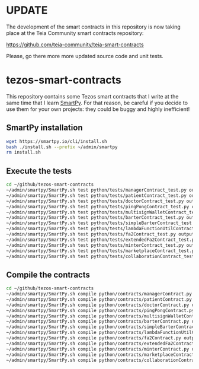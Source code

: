 # UPDATE

The development of the smart contracts in this repository is now taking place at the Teia Community smart contracts repository:

https://github.com/teia-community/teia-smart-contracts

Please, go there more more updated source code and unit tests.


# tezos-smart-contracts

This repository contains some Tezos smart contracts that I write at the same
time that I learn [SmartPy](https://smartpy.io). For that reason, be careful if
you decide to use them for your own projects: they could be buggy and highly
inefficient!

## SmartPy installation

```bash
wget https://smartpy.io/cli/install.sh
bash ./install.sh --prefix ~/admin/smartpy
rm install.sh
```

## Execute the tests

```bash
cd ~/github/tezos-smart-contracts
~/admin/smartpy/SmartPy.sh test python/tests/managerContract_test.py output/tests/managerContract --html --purge
~/admin/smartpy/SmartPy.sh test python/tests/patientContract_test.py output/tests/patientContract --html --purge
~/admin/smartpy/SmartPy.sh test python/tests/doctorContract_test.py output/tests/doctorContract --html --purge
~/admin/smartpy/SmartPy.sh test python/tests/pingPongContract_test.py output/tests/pingPongContract --html --purge
~/admin/smartpy/SmartPy.sh test python/tests/multisignWalletContract_test.py output/tests/multisignWalletContract --html --purge
~/admin/smartpy/SmartPy.sh test python/tests/barterContract_test.py output/tests/barterContract --html --purge
~/admin/smartpy/SmartPy.sh test python/tests/simpleBarterContract_test.py output/tests/simpleBarterContract --html --purge
~/admin/smartpy/SmartPy.sh test python/tests/lambdaFunctionUtilContract_test.py output/tests/lambdaFunctionUtilsContract --html --purge
~/admin/smartpy/SmartPy.sh test python/tests/fa2Contract_test.py output/tests/fa2Contract --html --purge
~/admin/smartpy/SmartPy.sh test python/tests/extendedFa2Contract_test.py output/tests/extendedFa2Contract --html --purge
~/admin/smartpy/SmartPy.sh test python/tests/minterContract_test.py output/tests/minterContract --html --purge
~/admin/smartpy/SmartPy.sh test python/tests/marketplaceContract_test.py output/tests/marketplaceContract --html --purge
~/admin/smartpy/SmartPy.sh test python/tests/collaborationContract_test.py output/tests/collaborationContract --html --purge
```

## Compile the contracts

```bash
cd ~/github/tezos-smart-contracts
~/admin/smartpy/SmartPy.sh compile python/contracts/managerContract.py output/contracts/managerContract --html --purge
~/admin/smartpy/SmartPy.sh compile python/contracts/patientContract.py output/contracts/patientContract --html --purge
~/admin/smartpy/SmartPy.sh compile python/contracts/doctorContract.py output/contracts/doctorContract --html --purge
~/admin/smartpy/SmartPy.sh compile python/contracts/pingPongContract.py output/contracts/pingPongContract --html --purge
~/admin/smartpy/SmartPy.sh compile python/contracts/multisignWalletContract.py output/contracts/multisignWalletContract --html --purge
~/admin/smartpy/SmartPy.sh compile python/contracts/barterContract.py output/contracts/barterContract --html --purge
~/admin/smartpy/SmartPy.sh compile python/contracts/simpleBarterContract.py output/contracts/simpleBarterContract --html --purge
~/admin/smartpy/SmartPy.sh compile python/contracts/lambdaFunctionUtilContract.py output/contracts/lambdaFunctionUtilContract --html --purge
~/admin/smartpy/SmartPy.sh compile python/contracts/fa2Contract.py output/contracts/fa2Contract --html --purge
~/admin/smartpy/SmartPy.sh compile python/contracts/extendedFa2Contract.py output/contracts/extendedFa2Contract --html --purge
~/admin/smartpy/SmartPy.sh compile python/contracts/minterContract.py output/contracts/minterContract --html --purge
~/admin/smartpy/SmartPy.sh compile python/contracts/marketplaceContract.py output/contracts/marketplaceContract --html --purge
~/admin/smartpy/SmartPy.sh compile python/contracts/collaborationContract.py output/contracts/collaborationContract --html --purge
```
